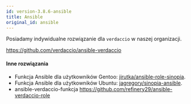 ```yaml
---
id: version-3.8.6-ansible
title: Ansible
original_id: ansible
---
```


Posiadamy indywidualne rozwiązanie dla `verdaccio` w naszej organizacji.

<https://github.com/verdaccio/ansible-verdaccio>

#### Inne rozwiązania

* Funkcja Ansible dla użytkowników Gentoo: [jirutka/ansible-role-sinopia](https://github.com/jirutka/ansible-role-sinopia).
* Funkcja Ansible dla użytkowników Ubuntu: [jagregory/sinopia-ansible](https://github.com/jagregory/sinopia-ansible).
* ansible-verdaccio-funkcja <https://github.com/refinery29/ansible-verdaccio-role>